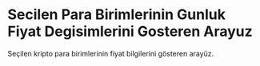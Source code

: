 # Secilen Para Birimlerinin Gunluk Fiyat Degisimlerini Gosteren Arayuz
Seçilen kripto para birimlerinin fiyat bilgilerini gösteren arayüz.
